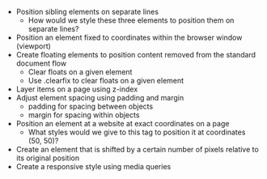 - Position sibling elements on separate lines
    - How would we style these three elements to position them on separate lines? 
 - Position an element fixed to coordinates within the browser window (viewport)
 - Create floating elements to position content removed from the standard document flow
    - Clear floats on a given element 
    - Use .clearfix to clear floats on a given element 
 - Layer items on a page using z-index
 - Adjust element spacing using padding and margin
    - padding for spacing between objects 
    - margin for spacing within objects 
 - Position an element at a website at exact coordinates on a page
    - What styles would we give to this tag to position it at coordinates (50, 50)? 
 - Create an element that is shifted by a certain number of pixels relative to its original position
 - Create a responsive style using media queries
